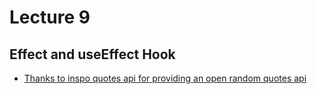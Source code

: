 # Lecture 9

## Effect and useEffect Hook


- [Thanks to inspo quotes api for providing an open random quotes api]([https://github.com/vitejs/vite-plugin-react/blob/main/packages/plugin-react/README.md](https://inspo-quotes-api.herokuapp.com/quotes/random))
